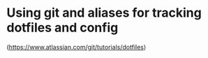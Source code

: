 # Using git and aliases for tracking dotfiles and config
(https://www.atlassian.com/git/tutorials/dotfiles)

